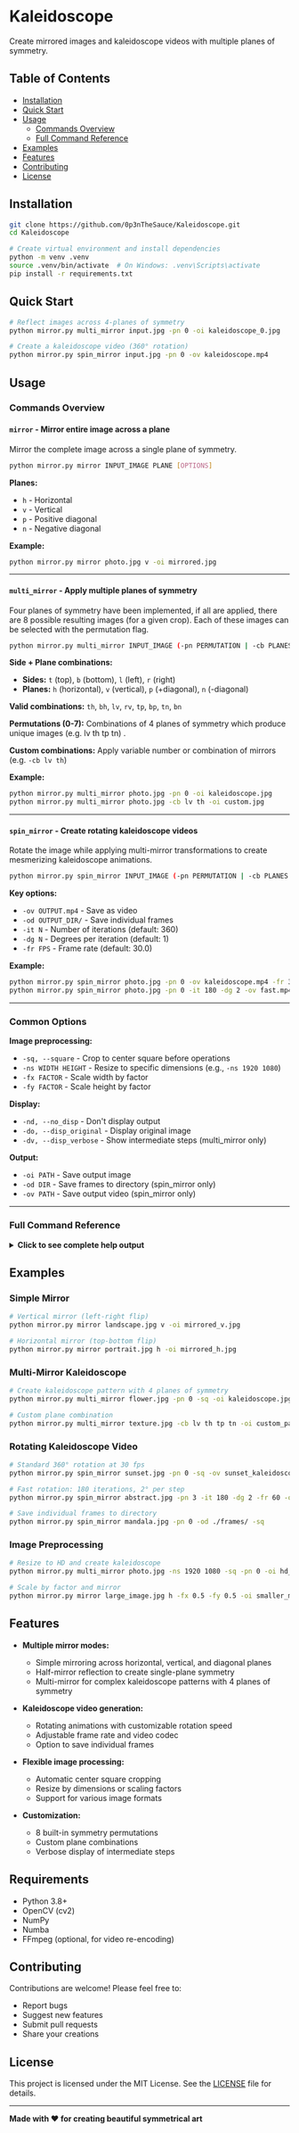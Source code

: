 # Kaleidoscope

Create mirrored images and kaleidoscope videos with multiple planes of symmetry.

## Table of Contents

- [Installation](#installation)
- [Quick Start](#quick-start)
- [Usage](#usage)
  - [Commands Overview](#commands-overview)
  - [Full Command Reference](#full-command-reference)
- [Examples](#examples)
- [Features](#features)
- [Contributing](#contributing)
- [License](#license)

## Installation

```bash
git clone https://github.com/0p3nTheSauce/Kaleidoscope.git
cd Kaleidoscope

# Create virtual environment and install dependencies
python -m venv .venv
source .venv/bin/activate  # On Windows: .venv\Scripts\activate
pip install -r requirements.txt
```

## Quick Start

```bash
# Reflect images across 4-planes of symmetry
python mirror.py multi_mirror input.jpg -pn 0 -oi kaleidoscope_0.jpg

# Create a kaleidoscope video (360° rotation)
python mirror.py spin_mirror input.jpg -pn 0 -ov kaleidoscope.mp4
```

## Usage

### Commands Overview

#### `mirror` - Mirror entire image across a plane

Mirror the complete image across a single plane of symmetry.

```bash
python mirror.py mirror INPUT_IMAGE PLANE [OPTIONS]
```

**Planes:**
- `h` - Horizontal
- `v` - Vertical  
- `p` - Positive diagonal 
- `n` - Negative diagonal 

**Example:**
```bash
python mirror.py mirror photo.jpg v -oi mirrored.jpg
```

---

#### `multi_mirror` - Apply multiple planes of symmetry

Four planes of symmetry have been implemented, if all are applied, there are 8 possible resulting images (for a given crop). Each of these images can be selected with the permutation flag. 

```bash
python mirror.py multi_mirror INPUT_IMAGE (-pn PERMUTATION | -cb PLANES...) [OPTIONS]
```

**Side + Plane combinations:**
- **Sides:** `t` (top), `b` (bottom), `l` (left), `r` (right)
- **Planes:** `h` (horizontal), `v` (vertical), `p` (+diagonal), `n` (-diagonal)

**Valid combinations:** `th`, `bh`, `lv`, `rv`, `tp`, `bp`, `tn`, `bn`


**Permutations (0-7):** Combinations of 4 planes of symmetry which produce unique images (e.g. lv th tp tn) .

**Custom combinations:** Apply variable number or combination of mirrors (e.g. `-cb lv th`)

**Example:**
```bash
python mirror.py multi_mirror photo.jpg -pn 0 -oi kaleidoscope.jpg
python mirror.py multi_mirror photo.jpg -cb lv th -oi custom.jpg
```

---

#### `spin_mirror` - Create rotating kaleidoscope videos

Rotate the image while applying multi-mirror transformations to create mesmerizing kaleidoscope animations.

```bash
python mirror.py spin_mirror INPUT_IMAGE (-pn PERMUTATION | -cb PLANES...) [OPTIONS]
```

**Key options:**
- `-ov OUTPUT.mp4` - Save as video
- `-od OUTPUT_DIR/` - Save individual frames
- `-it N` - Number of iterations (default: 360)
- `-dg N` - Degrees per iteration (default: 1)
- `-fr FPS` - Frame rate (default: 30.0)

**Example:**
```bash
python mirror.py spin_mirror photo.jpg -pn 0 -ov kaleidoscope.mp4 -fr 30
python mirror.py spin_mirror photo.jpg -pn 0 -it 180 -dg 2 -ov fast.mp4
```

---

### Common Options

**Image preprocessing:**
- `-sq, --square` - Crop to center square before operations
- `-ns WIDTH HEIGHT` - Resize to specific dimensions (e.g., `-ns 1920 1080`)
- `-fx FACTOR` - Scale width by factor
- `-fy FACTOR` - Scale height by factor

**Display:**
- `-nd, --no_disp` - Don't display output
- `-do, --disp_original` - Display original image
- `-dv, --disp_verbose` - Show intermediate steps (multi_mirror only)

**Output:**
- `-oi PATH` - Save output image
- `-od DIR` - Save frames to directory (spin_mirror only)
- `-ov PATH` - Save output video (spin_mirror only)

---

### Full Command Reference

<details>
<summary><b>Click to see complete help output</b></summary>

#### Main help
```
usage: mirror.py [-h] {mirror,half_mirror,multi_mirror,spin_mirror} ...

positional arguments:
  {mirror,half_mirror,multi_mirror,spin_mirror}
                        Available commands
    mirror              Mirror a whole image
    half_mirror         Reflect one half of the image onto the other
    multi_mirror        Create one of the 8 possible images produced by applying 4 planes of symmetry.
    spin_mirror         Rotate image while applying multi-mirror (creates kaleidoscope)

optional arguments:
  -h, --help            show this help message and exit
```

#### mirror command
```
usage: mirror.py mirror [-h] [-sq] [-ns WIDTH HEIGHT] [-fx FACTOR_X] [-fy FACTOR_Y] 
                        [-nd] [-do] [-oi OUT_IMG] in_img {v,h,p,n}

positional arguments:
  in_img                Path to input image
  plane                 Mirror about this plane of symmetry: Planes: h/v/p/n 
                        (horizontal/vertical/+diagonal/-diagonal)

optional arguments:
  -h, --help            show this help message and exit
  -sq, --square         Crop to centre square before other operations
  -ns WIDTH HEIGHT, --new_size WIDTH HEIGHT
                        New size as width height (e.g., -ns 1920 1080)
  -fx FACTOR_X, --factor_x FACTOR_X
                        Factor to multiply width by (resize)
  -fy FACTOR_Y, --factor_y FACTOR_Y
                        Factor to multiply height by (resize)
  -nd, --no_disp        Do not view output
  -do, --disp_original  View original image
  -oi OUT_IMG, --out_img OUT_IMG
                        Output path of image. Otherwise don't save
```

#### half_mirror command
```
usage: mirror.py half_mirror [-h] [-sq] [-ns WIDTH HEIGHT] [-fx FACTOR_X] [-fy FACTOR_Y]
                             [-nd] [-do] [-oi OUT_IMG] in_img SIDE+PLANE

positional arguments:
  in_img                Path to input image
  SIDE+PLANE            Side to reflect + plane of symmetry (e.g. th). 
                        Sides: t/b/l/r (top/bottom/left/right). 
                        Planes: h/v/p/n (horizontal/vertical/+diagonal/-diagonal).

optional arguments:
  -h, --help            show this help message and exit
  -sq, --square         Crop to centre square before other operations
  -ns WIDTH HEIGHT, --new_size WIDTH HEIGHT
                        New size as width height (e.g., -ns 1920 1080)
  -fx FACTOR_X, --factor_x FACTOR_X
                        Factor to multiply width by (resize)
  -fy FACTOR_Y, --factor_y FACTOR_Y
                        Factor to multiply height by (resize)
  -nd, --no_disp        Do not view output
  -do, --disp_original  View original image
  -oi OUT_IMG, --out_img OUT_IMG
                        Output path of image. Otherwise don't save
```

#### multi_mirror command
```
usage: mirror.py multi_mirror [-h] [-sq] [-ns WIDTH HEIGHT] [-fx FACTOR_X] [-fy FACTOR_Y]
                              [-nd] [-do] [-oi OUT_IMG] (-pn {0,1,2,3,4,5,6,7} | -cb PLANE [PLANE ...])
                              [-dv] in_img

positional arguments:
  in_img                Path to input image

optional arguments:
  -h, --help            show this help message and exit
  -sq, --square         Crop to centre square before other operations
  -ns WIDTH HEIGHT, --new_size WIDTH HEIGHT
                        New size as width height (e.g., -ns 1920 1080)
  -fx FACTOR_X, --factor_x FACTOR_X
                        Factor to multiply width by (resize)
  -fy FACTOR_Y, --factor_y FACTOR_Y
                        Factor to multiply height by (resize)
  -nd, --no_disp        Do not view output
  -do, --disp_original  View original image
  -oi OUT_IMG, --out_img OUT_IMG
                        Output path of image. Otherwise don't save
  -pn {0,1,2,3,4,5,6,7}, --perm_num {0,1,2,3,4,5,6,7}
                        Permutation of operations [0-7].
  -cb PLANE [PLANE ...], --comb PLANE [PLANE ...]
                        Custom combination of planes (e.g., lv th tp tn)
  -dv, --disp_verbose   Display intermediary steps
```

#### spin_mirror command
```
usage: mirror.py spin_mirror [-h] [-sq] [-ns WIDTH HEIGHT] [-fx FACTOR_X] [-fy FACTOR_Y]
                             [-nd] [-do] (-pn {0,1,2,3,4,5,6,7} | -cb PLANE [PLANE ...])
                             [-it ITERATIONS] [-dg DEGREES] [-wt WAIT] [-ix INDEX]
                             [-od OUT_DIR] [-ov OUT_VID] [-fr FRAME_RATE] [-vc VIDEO_CODE]
                             [-nr] in_img

positional arguments:
  in_img                Path to input image

optional arguments:
  -h, --help            show this help message and exit
  -sq, --square         Crop to centre square before other operations
  -ns WIDTH HEIGHT, --new_size WIDTH HEIGHT
                        New size as width height (e.g., -ns 1920 1080)
  -fx FACTOR_X, --factor_x FACTOR_X
                        Factor to multiply width by (resize)
  -fy FACTOR_Y, --factor_y FACTOR_Y
                        Factor to multiply height by (resize)
  -nd, --no_disp        Do not view output
  -do, --disp_original  View original image
  -pn {0,1,2,3,4,5,6,7}, --perm_num {0,1,2,3,4,5,6,7}
                        Permutation of operations [0-7].
  -cb PLANE [PLANE ...], --comb PLANE [PLANE ...]
                        Custom combination of planes (e.g., lv th tp tn)
  -it ITERATIONS, --iterations ITERATIONS
                        Number of times to apply function and rotation. Defaults to 360.
  -dg DEGREES, --degrees DEGREES
                        Degrees to rotate per iteration. Defaults to 1.
  -wt WAIT, --wait WAIT
                        Wait period between application (ms). Defaults to 1.
  -ix INDEX, --index INDEX
                        For enumerating image paths. Defaults to 0.
  -od OUT_DIR, --out_dir OUT_DIR
                        Output path. Save intermediary images to a directory
  -ov OUT_VID, --out_vid OUT_VID
                        Output path. Create a video from the images
  -fr FRAME_RATE, --frame_rate FRAME_RATE
                        Frame rate of output video
  -vc VIDEO_CODE, --video_code VIDEO_CODE
                        Video codec for output video
  -nr, --no_recode      Don't recode the video with FFMPEG
```

</details>

## Examples

### Simple Mirror
```bash
# Vertical mirror (left-right flip)
python mirror.py mirror landscape.jpg v -oi mirrored_v.jpg

# Horizontal mirror (top-bottom flip)
python mirror.py mirror portrait.jpg h -oi mirrored_h.jpg
```

### Multi-Mirror Kaleidoscope
```bash
# Create kaleidoscope pattern with 4 planes of symmetry
python mirror.py multi_mirror flower.jpg -pn 0 -sq -oi kaleidoscope.jpg

# Custom plane combination
python mirror.py multi_mirror texture.jpg -cb lv th tp tn -oi custom_pattern.jpg
```

### Rotating Kaleidoscope Video
```bash
# Standard 360° rotation at 30 fps
python mirror.py spin_mirror sunset.jpg -pn 0 -sq -ov sunset_kaleidoscope.mp4

# Fast rotation: 180 iterations, 2° per step
python mirror.py spin_mirror abstract.jpg -pn 3 -it 180 -dg 2 -fr 60 -ov fast_spin.mp4

# Save individual frames to directory
python mirror.py spin_mirror mandala.jpg -pn 0 -od ./frames/ -sq
```

### Image Preprocessing
```bash
# Resize to HD and create kaleidoscope
python mirror.py multi_mirror photo.jpg -ns 1920 1080 -sq -pn 0 -oi hd_kaleidoscope.jpg

# Scale by factor and mirror
python mirror.py mirror large_image.jpg h -fx 0.5 -fy 0.5 -oi smaller_mirror.jpg
```

## Features

- **Multiple mirror modes:**
  - Simple mirroring across horizontal, vertical, and diagonal planes
  - Half-mirror reflection to create single-plane symmetry
  - Multi-mirror for complex kaleidoscope patterns with 4 planes of symmetry
  
- **Kaleidoscope video generation:**
  - Rotating animations with customizable rotation speed
  - Adjustable frame rate and video codec
  - Option to save individual frames
  
- **Flexible image processing:**
  - Automatic center square cropping
  - Resize by dimensions or scaling factors
  - Support for various image formats
  
- **Customization:**
  - 8 built-in symmetry permutations
  - Custom plane combinations
  - Verbose display of intermediate steps

## Requirements

- Python 3.8+
- OpenCV (cv2)
- NumPy
- Numba
- FFmpeg (optional, for video re-encoding)

## Contributing

Contributions are welcome! Please feel free to:
- Report bugs
- Suggest new features
- Submit pull requests
- Share your creations

## License

This project is licensed under the MIT License. See the [LICENSE](LICENSE) file for details.

---

**Made with ❤️ for creating beautiful symmetrical art**